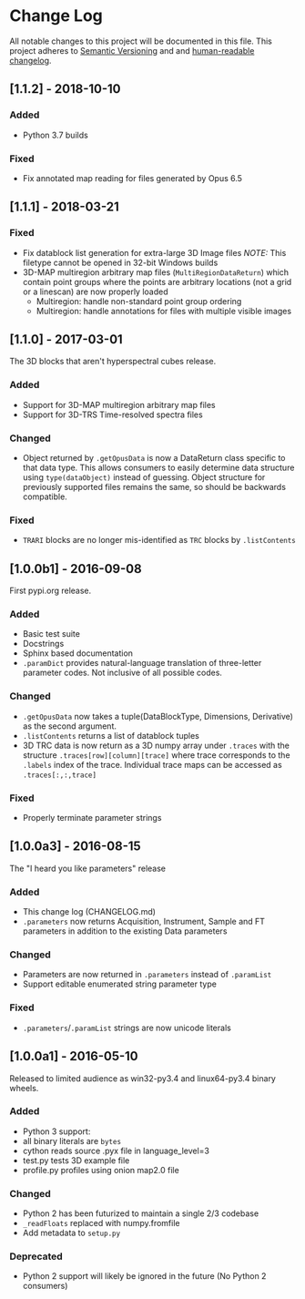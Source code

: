 # Change Log
All notable changes to this project will be documented in this file.
This project adheres to [Semantic Versioning](http://semver.org/) and
and [human-readable changelog](http://keepachangelog.com/).

## [1.1.2] - 2018-10-10

### Added
 - Python 3.7 builds

### Fixed
 - Fix annotated map reading for files generated by Opus 6.5

## [1.1.1] - 2018-03-21

### Fixed
 - Fix datablock list generation for extra-large 3D Image files
   *NOTE:* This filetype cannot be opened in 32-bit Windows builds
 - 3D-MAP multiregion arbitrary map files (`MultiRegionDataReturn`) which contain
   point groups where the points are arbitrary locations (not a grid or a linescan)
   are now properly loaded
   - Multiregion: handle non-standard point group ordering
   - Multiregion: handle annotations for files with multiple visible images

## [1.1.0] - 2017-03-01
The 3D blocks that aren't hyperspectral cubes release.

### Added
 - Support for 3D-MAP multiregion arbitrary map files
 - Support for 3D-TRS Time-resolved spectra files

### Changed
 - Object returned by `.getOpusData` is now a DataReturn class specific to that
   data type. This allows consumers to easily determine data structure using
   `type(dataObject)` instead of guessing. Object structure for previously
   supported files remains the same, so should be backwards compatible.

### Fixed
 - `TRARI` blocks are no longer mis-identified as `TRC` blocks by `.listContents`

## [1.0.0b1] - 2016-09-08
First pypi.org release.

### Added
 - Basic test suite
 - Docstrings
 - Sphinx based documentation
 - `.paramDict` provides natural-language translation of three-letter parameter
   codes. Not inclusive of all possible codes.

### Changed
 - `.getOpusData` now takes a tuple(DataBlockType, Dimensions, Derivative) as
   the second argument.
 - `.listContents` returns a list of datablock tuples
 - 3D TRC data is now return as a 3D numpy array under `.traces` with the structure
   `.traces[row][column][trace]` where trace corresponds to the `.labels` index
   of the trace. Individual trace maps can be accessed as `.traces[:,:,trace]`

### Fixed
 - Properly terminate parameter strings

## [1.0.0a3] - 2016-08-15
The "I heard you like parameters" release
### Added
 - This change log (CHANGELOG.md)
 - `.parameters` now returns Acquisition, Instrument, Sample and FT parameters
   in addition to the existing Data parameters

### Changed
 - Parameters are now returned in `.parameters` instead of `.paramList`
 - Support editable enumerated string parameter type

### Fixed
 - `.parameters`/`.paramList` strings are now unicode literals

## [1.0.0a1] - 2016-05-10
Released to limited audience as win32-py3.4 and linux64-py3.4 binary wheels.
### Added
 - Python 3 support:
  - all binary literals are `bytes`
  - cython reads source .pyx file in language_level=3
 - test.py tests 3D example file
 - profile.py profiles using onion map2.0 file

### Changed
 - Python 2 has been futurized to maintain a single 2/3 codebase
 - `_readFloats` replaced with numpy.fromfile
 - Add metadata to `setup.py`

### Deprecated
 - Python 2 support will likely be ignored in the future (No Python 2 consumers)
